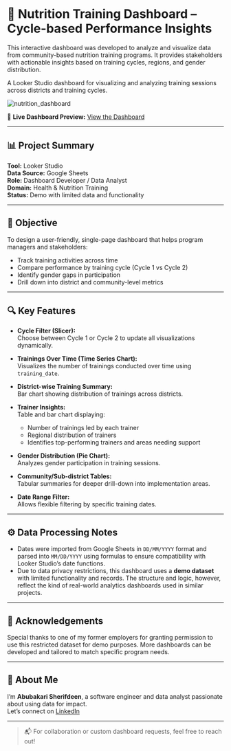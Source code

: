 # 🧪 Nutrition Training Dashboard – Cycle-based Performance Insights

This interactive dashboard was developed to analyze and visualize data from community-based nutrition training programs. It provides stakeholders with actionable insights based on training cycles, regions, and gender distribution.

A Looker Studio dashboard for visualizing and analyzing training sessions across districts and training cycles.

![nutrition_dashboard](https://github.com/user-attachments/assets/96512f0b-7914-4c77-b83b-1651ebc17a88)


🔗 **Live Dashboard Preview:** [View the Dashboard](https://lookerstudio.google.com/reporting/6c91d0cf-7bf0-4d0e-9d5a-e056d3b02924)

---

## 📊 Project Summary

**Tool:** Looker Studio  
**Data Source:** Google Sheets  
**Role:** Dashboard Developer / Data Analyst  
**Domain:** Health & Nutrition Training  
**Status:** Demo with limited data and functionality

---

## 🎯 Objective

To design a user-friendly, single-page dashboard that helps program managers and stakeholders:

- Track training activities across time
- Compare performance by training cycle (Cycle 1 vs Cycle 2)
- Identify gender gaps in participation
- Drill down into district and community-level metrics

---

## 🔍 Key Features

- **Cycle Filter (Slicer):**  
  Choose between Cycle 1 or Cycle 2 to update all visualizations dynamically.

- **Trainings Over Time (Time Series Chart):**  
  Visualizes the number of trainings conducted over time using `training_date`.

- **District-wise Training Summary:**  
  Bar chart showing distribution of trainings across districts.

- **Trainer Insights:**  
  Table and bar chart displaying:
  - Number of trainings led by each trainer
  - Regional distribution of trainers
  - Identifies top-performing trainers and areas needing support

- **Gender Distribution (Pie Chart):**  
  Analyzes gender participation in training sessions.

- **Community/Sub-district Tables:**  
  Tabular summaries for deeper drill-down into implementation areas.

- **Date Range Filter:**  
  Allows flexible filtering by specific training dates.

---

## ⚙️ Data Processing Notes

- Dates were imported from Google Sheets in `DD/MM/YYYY` format and parsed into `MM/DD/YYYY` using formulas to ensure compatibility with Looker Studio’s date functions.
- Due to data privacy restrictions, this dashboard uses a **demo dataset** with limited functionality and records. The structure and logic, however, reflect the kind of real-world analytics dashboards used in similar projects.

---

## 🙏 Acknowledgements

Special thanks to one of my former employers for granting permission to use this restricted dataset for demo purposes. More dashboards can be developed and tailored to match specific program needs.

---

## 👋 About Me

I’m **Abubakari Sherifdeen**, a software engineer and data analyst passionate about using data for impact.  
Let’s connect on [LinkedIn](https://www.linkedin.com/in/abubakari-sherifdeen-b67a6864/) 



---

> 📬 For collaboration or custom dashboard requests, feel free to reach out!
